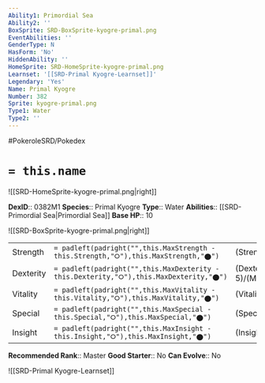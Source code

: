 ```yaml
---
Ability1: Primordial Sea
Ability2: ''
BoxSprite: SRD-BoxSprite-kyogre-primal.png
EventAbilities: ''
GenderType: N
HasForm: 'No'
HiddenAbility: ''
HomeSprite: SRD-HomeSprite-kyogre-primal.png
Learnset: '[[SRD-Primal Kyogre-Learnset]]'
Legendary: 'Yes'
Name: Primal Kyogre
Number: 382
Sprite: kyogre-primal.png
Type1: Water
Type2: ''
---
```


#PokeroleSRD/Pokedex

# `= this.name`

![[SRD-HomeSprite-kyogre-primal.png|right]]

**DexID**:: 0382M1
**Species**:: Primal Kyogre
**Type**:: Water
**Abilities**:: [[SRD-Primordial Sea|Primordial Sea]]
**Base HP**:: 10

![[SRD-BoxSprite-kyogre-primal.png|right]]

|           |                                                                                        |                                          |
| --------- | -------------------------------------------------------------------------------------- | ---------------------------------------- |
| Strength  | `= padleft(padright("",this.MaxStrength - this.Strength,"⭘"),this.MaxStrength,"⬤")`    | (Strength::8)/(MaxStrength::8)   |
| Dexterity | `= padleft(padright("",this.MaxDexterity - this.Dexterity,"⭘"),this.MaxDexterity,"⬤")` | (Dexterity:: 5)/(MaxDexterity::5) |
| Vitality  | `= padleft(padright("",this.MaxVitality - this.Vitality,"⭘"),this.MaxVitality,"⬤")`    | (Vitality::5)/(MaxVitality::5)   |
| Special   | `= padleft(padright("",this.MaxSpecial - this.Special,"⭘"),this.MaxSpecial,"⬤")`       | (Special::9)/(MaxSpecial::9)     |
| Insight   | `= padleft(padright("",this.MaxInsight - this.Insight,"⭘"),this.MaxInsight,"⬤")`       | (Insight::8)/(MaxInsight::8)     |

**Recommended Rank**:: Master
**Good Starter**:: No
**Can Evolve**:: No

![[SRD-Primal Kyogre-Learnset]]